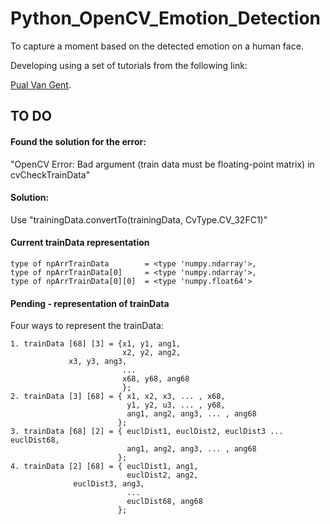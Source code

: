 # Python_OpenCV_Emotion_Detection
To capture a moment based on the detected emotion on a human face.

Developing using a set of tutorials from the following link:

[Pual Van Gent](http://www.paulvangent.com/).

## TO DO
#### Found the solution for the error:
"OpenCV Error: Bad argument (train data must be floating-point matrix) in cvCheckTrainData"

#### Solution:
Use "trainingData.convertTo(trainingData, CvType.CV_32FC1)"


#### Current trainData representation
```
type of npArrTrainData        = <type 'numpy.ndarray'>,
type of npArrTrainData[0]     = <type 'numpy.ndarray'>,
type of npArrTrainData[0][0]  = <type 'numpy.float64'>
```

#### Pending - representation of trainData
Four ways to represent the trainData:
```
1. trainData [68] [3] = {x1, y1, ang1,
                         x2, y2, ang2,
			 x3, y3, ang3,
                         ...
                         x68, y68, ang68
                         };
2. trainData [3] [68] = { x1, x2, x3, ... , x68,
                          y1, y2, u3, ... , y68,
                          ang1, ang2, ang3, ... , ang68
                        };
3. trainData [68] [2] = { euclDist1, euclDist2, euclDist3 ... euclDist68,
                          ang1, ang2, ang3, ... , ang68
                        };
4. trainData [2] [68] = { euclDist1, ang1,
                          euclDist2, ang2,
			  euclDist3, ang3,
                          ...
                          euclDist68, ang68
                        };
```

